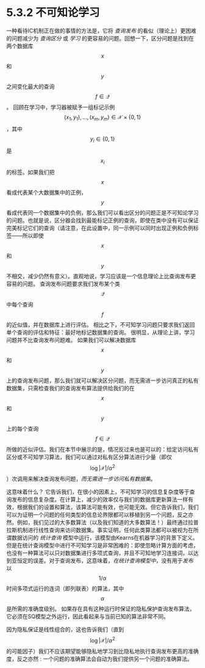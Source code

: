 # 5.3.2 不可知论学习

一种看待IC机制正在做的事情的方法是，它将 *查询发布* 的看似（理论上）更困难的问题减少为 *查询区分* 或 *学习* 的更容易的问题。回想一下，区分问题是找到在两个数据库$$x$$和$$y$$之间变化最大的查询$$f\in\mathcal{Q}$$。 回顾在学习中，学习器被赋予一组标记示例$$(x_1, y_1),..., (x_m, y_m) \in \mathcal{X}\times\{0, 1\}$$，其中$$y_i\in\{0, 1\}$$是$$x_i$$的标签。如果我们把$$x$$看成代表某个大数据集中的正例，$$y$$看成代表同一个数据集中的负例，那么我们可以看出区分的问题正是不可知论学习的问题。也就是说，区分器会找到最能标记正例的查询，即使在类中没有可以保证完美标记它们的查询（请注意，在此设置中，同一示例可以同时出现正例和负例标签——所以即使$$x$$和$$y$$不相交，减少仍然有意义）。直观地说，学习应该是一个信息理论上比查询发布更容易的问题。 查询发布问题要求我们发布某个类$$\mathcal{Q}$$中每个查询$$f$$的近似值，并在数据库上进行评估。 相比之下，不可知学习问题只要求我们返回单个查询的评估和特征：最好地标记数据集的查询。 很明显，从理论上讲，学习问题并不比查询发布问题难。 如果我们可以解决数据库$$x$$和$$y$$上的查询发布问题，那么我们就可以解决区分问题，而无需进一步访问真正的私有数据集，只需检查我们的查询发布算法提供给我们的在$$x$$和$$y$$上的每个查询$$f\in\mathcal{Q}$$所做的近似评估。我们在本节中展示的是，情况反过来也是可以的：给定访问私有区分或不可知学习算法，我们可以通过对私有区分算法进行少量（即仅$$\log|\mathcal{X}|/\alpha^2$$）次调用来解决查询发布问题，*而无需进一步访问私有数据集*。

这意味着什么？ 它告诉我们，在很小的因素上，不可知学习的信息复杂度等于查询发布的信息复杂度。在计算上，减少的效率仅与我们的数据库更新算法一样有效，根据我们的设置和算法，该算法可能有效，也可能无效。但它告诉我们，我们可以为证明一个问题的任何类型的信息论界限都可以移植到另一个问题，反之亦然。例如，我们见过的大多数算法（以及我们知道的大多数算法！）最终通过拉普拉斯机制进行线性查询来访问数据集。事实证明，任何此类算法都可以被视为在所谓数据访问的 *统计查询* 模型中运行，该模型由Kearns在机器学习的背景下定义。 但是在统计查询模型中进行不可知学习是非常困难的：即使忽略计算方面的考虑，也没有一种算法可以只对数据集进行多项式查询，并且不可知地学习连接词，以达到亚恒定的误差。对于查询发布，这意味着，*在统计查询模型中*，没有用于*发布* 以$$1/\alpha$$时间多项式运行的连词（即列联表）的算法，其中$$\alpha$$是所需的准确度级别。 如果存在具有这种运行时保证的隐私保护查询发布算法，它必须在SQ模型之外运行，因此看起来与当前已知的算法非常不同。

因为隐私保证是线性组合的，这也告诉我们（直到$$\log|\mathcal{X}|/\alpha^2$$的可能因子）我们不应该期望能够隐私地学习到比隐私地执行查询发布更高的准确度，反之亦然 : 一个问题的准确算法会自动为我们提供另一个问题的准确算法。

